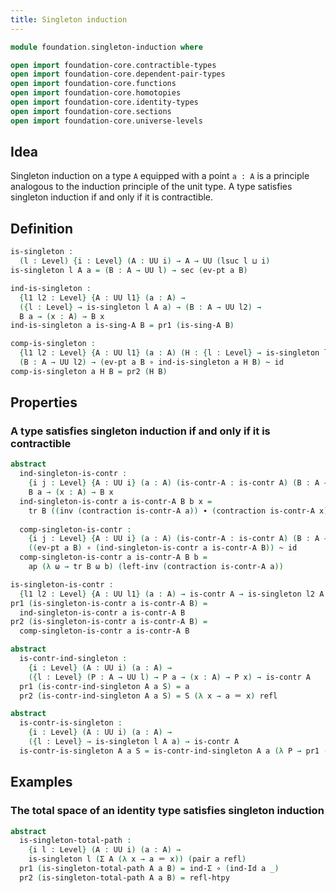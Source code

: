```yaml
---
title: Singleton induction
---
```


```agda
module foundation.singleton-induction where

open import foundation-core.contractible-types
open import foundation-core.dependent-pair-types
open import foundation-core.functions
open import foundation-core.homotopies
open import foundation-core.identity-types
open import foundation-core.sections
open import foundation-core.universe-levels
```

## Idea

Singleton induction on a type `A` equipped with a point `a : A` is a principle analogous to the induction principle of the unit type. A type satisfies singleton induction if and only if it is contractible.

## Definition

```agda
is-singleton :
  (l : Level) {i : Level} (A : UU i) → A → UU (lsuc l ⊔ i)
is-singleton l A a = (B : A → UU l) → sec (ev-pt a B)

ind-is-singleton :
  {l1 l2 : Level} {A : UU l1} (a : A) →
  ({l : Level} → is-singleton l A a) → (B : A → UU l2) →
  B a → (x : A) → B x
ind-is-singleton a is-sing-A B = pr1 (is-sing-A B)

comp-is-singleton :
  {l1 l2 : Level} {A : UU l1} (a : A) (H : {l : Level} → is-singleton l A a) →
  (B : A → UU l2) → (ev-pt a B ∘ ind-is-singleton a H B) ~ id
comp-is-singleton a H B = pr2 (H B)
```

## Properties

### A type satisfies singleton induction if and only if it is contractible

```agda
abstract
  ind-singleton-is-contr :
    {i j : Level} {A : UU i} (a : A) (is-contr-A : is-contr A) (B : A → UU j) →
    B a → (x : A) → B x
  ind-singleton-is-contr a is-contr-A B b x =
    tr B ((inv (contraction is-contr-A a)) ∙ (contraction is-contr-A x)) b
  
  comp-singleton-is-contr :
    {i j : Level} {A : UU i} (a : A) (is-contr-A : is-contr A) (B : A → UU j) →
    ((ev-pt a B) ∘ (ind-singleton-is-contr a is-contr-A B)) ~ id
  comp-singleton-is-contr a is-contr-A B b =
    ap (λ ω → tr B ω b) (left-inv (contraction is-contr-A a))

is-singleton-is-contr :
  {l1 l2 : Level} {A : UU l1} (a : A) → is-contr A → is-singleton l2 A a
pr1 (is-singleton-is-contr a is-contr-A B) =
  ind-singleton-is-contr a is-contr-A B
pr2 (is-singleton-is-contr a is-contr-A B) =
  comp-singleton-is-contr a is-contr-A B

abstract
  is-contr-ind-singleton :
    {i : Level} (A : UU i) (a : A) →
    ({l : Level} (P : A → UU l) → P a → (x : A) → P x) → is-contr A
  pr1 (is-contr-ind-singleton A a S) = a
  pr2 (is-contr-ind-singleton A a S) = S (λ x → a ＝ x) refl

abstract
  is-contr-is-singleton :
    {i : Level} (A : UU i) (a : A) →
    ({l : Level} → is-singleton l A a) → is-contr A
  is-contr-is-singleton A a S = is-contr-ind-singleton A a (λ P → pr1 (S P))
```

## Examples

### The total space of an identity type satisfies singleton induction

```agda
abstract
  is-singleton-total-path :
    {i l : Level} (A : UU i) (a : A) →
    is-singleton l (Σ A (λ x → a ＝ x)) (pair a refl)
  pr1 (is-singleton-total-path A a B) = ind-Σ ∘ (ind-Id a _)
  pr2 (is-singleton-total-path A a B) = refl-htpy
```
